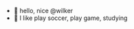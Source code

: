 - 👋 hello, nice @wilker 
- 👀 I like play soccer, play game, studying 


<!---
WILKERLUY/WILKERLUY is a ✨ special ✨ repository because its `README.md` (this file) appears on your GitHub profile.
You can click the Preview link to take a look at your changes.
--->
